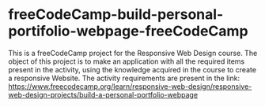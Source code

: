 # freeCodeCamp-build-personal-portifolio-webpage-freeCodeCamp
This is a freeCodeCamp project for the Responsive Web Design course. The object of this project is to make an application with all the required items present in the activity, using the knowledge acquired in the course to create a responsive Website. The activity requirements are present in the link: https://www.freecodecamp.org/learn/responsive-web-design/responsive-web-design-projects/build-a-personal-portfolio-webpage
